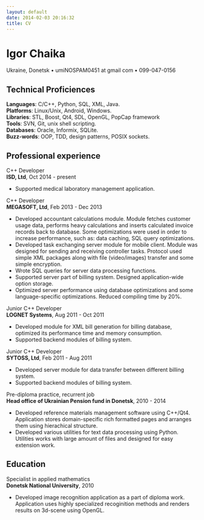 ```yaml
---
layout: default
date: 2014-02-03 20:16:32
title: CV
---
```


# Igor Chaika

Ukraine, Donetsk • umi<span class="NOSPAM">NOSPAM</span>0451 at gmail com • 099-047-0156

## Technical Proficiences

**Languages**: C/C++, Python, SQL, XML, Java.  
**Platforms**: Linux/Unix, Android, Windows.  
**Libraries**: STL, Boost, Qt4, SDL, OpenGL, PopCap framework  
**Tools**: SVN, Git, unix shell scripting.  
**Databases**: Oracle, Informix, SQLite.  
**Buzz-words**: OOP, TDD, design patterns, POSIX sockets.  

## Professional experience

C++ Developer  
**ISD, Ltd**, Oct 2014 - present

* Supported medical laboratory management application.

C++ Developer  
**MEGASOFT, Ltd**, Feb 2013 - Dec 2013

* Developed accountant calculations module. Module fetches customer usage data, performs heavy calculations and inserts calculated invoice records back to database. Some optimizations were used in order to increase performance, such as: data caching, SQL query optimizations.
* Developed task exchanging server module for mobile client. Module was designed for sending and receiving controller tasks. Protocol used simple XML packages along with file (video/images) transfer and some simple encryption.
* Wrote SQL queries for server data processing functions.
* Supported server part of billing system. Designed application-wide option storage.
* Optimized server performance using database optimizations and some language-specific optimizations. Reduced compiling time by 20%.

Junior C++ Developer  
**LOGNET Systems**, Aug 2011 - Oct 2011

* Developed module for XML bill generation for billing database, optimized its performance time and memory consumption.
* Supported backend modules of billing system.

Junior C++ Developer  
**SYTOSS, Ltd**, Feb 2011 - Aug 2011

* Developed server module for data transfer between different billing system.
* Supported backend modules of billing system.

Pre-diploma practice, recurrent job  
**Head office of Ukrainian Pension fund in Donetsk**, 2010 - 2014

* Developed reference materials management software using C++/Qt4. Application stores domain-specific rich formatted pages and arranges them using hierachical structure.
* Developed various utilities for text data processing using Python. Utilities works with large amount of files and designed for easy extension work.

## Education

Specialist in applied mathematics  
**Donetsk National University**, 2010

* Developed image recognition application as a part of diploma work. Application uses highly specialized recoginition methods and renders results on 3d-scene using OpenGL.
